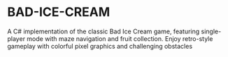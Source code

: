 # BAD-ICE-CREAM
A C# implementation of the classic Bad Ice Cream game, featuring single-player mode with maze navigation and fruit collection. Enjoy retro-style gameplay with colorful pixel graphics and challenging obstacles
